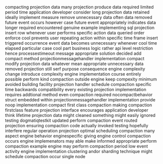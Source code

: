 compacting projection data many projection produce data required limited period time application developer consider long projection data retained ideally implement measure remove unnecessary data often data removed future event occurs however case future event appropriately indicates data longer required encountered genuine example implementing sql projection insert row whenever user performs specific action data queried order enforce cool prevents user repeating action within specific time frame insert triggered occurrence event data becomes unnecessary whenever cool time elapsed particular case cool part business logic rather api level restriction hence processestimeout message appropriate solution decided add compact method projectionmessagehandler implementation compact modify projection data whatever mean appropriate unnecessary data removed projection still serf purpose consequence engine complexity change introduce complexity engine implementation course entirely possible perform kind compaction outside engine keep compexity minimum avoided building facility projection handler schedule compaction specific time backwards compatibility every existing projection implementation requires addtional method even compaction required nocompactbehavior struct embedded within projectionmessagehandler implementation provide noop implementation compact first class compaction making compaction firstclass feature projection interface encourages application developer think lifetime projection data might cleaned something might easily ignored testing dogmatiqtestkit updated perform compaction event routed projection ensuring compaction code actually invoked testing hopefully interfere regular operation projection optimal scheduling compaction many aspect engine behavior enginespecific giving engine control compaction occurs engine implemenators may able make informed appropriate perform compaction example engine may perform compaction period low event activity engine implementation clustering andor sharding technique might schedule compaction occur single node